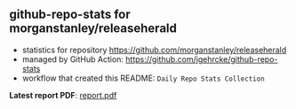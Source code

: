 ## github-repo-stats for morganstanley/releaseherald

- statistics for repository https://github.com/morganstanley/releaseherald
- managed by GitHub Action: https://github.com/jgehrcke/github-repo-stats
- workflow that created this README: `Daily Repo Stats Collection`

**Latest report PDF**: [report.pdf](https://github.com/morganstanley/.github/raw/github-repo-stats/morganstanley/releaseherald/latest-report/report.pdf)

